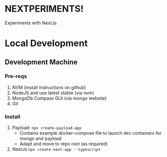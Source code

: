 # NEXTPERIMENTS!

Experiments with NextJs

# Local Development

## Development Machine

### Pre-reqs

1. NVM (install instructions on github)
2. NodeJS and use latest stable (via nvm)
3. MongoDb Compass GUI (via mongo website)
4. Git

### Install

1. Payload: `npx create-payload-app`
   - Contains example docker-compose file to launch dev containers for mongo and payload
   - Adapt and move to repo root (as required)
2. NextJs `npx create-next-app --typescript`
